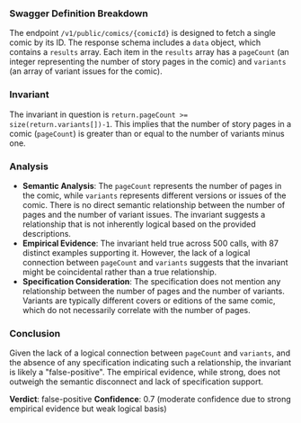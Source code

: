 ### Swagger Definition Breakdown
The endpoint `/v1/public/comics/{comicId}` is designed to fetch a single comic by its ID. The response schema includes a `data` object, which contains a `results` array. Each item in the `results` array has a `pageCount` (an integer representing the number of story pages in the comic) and `variants` (an array of variant issues for the comic).

### Invariant
The invariant in question is `return.pageCount >= size(return.variants[])-1`. This implies that the number of story pages in a comic (`pageCount`) is greater than or equal to the number of variants minus one.

### Analysis
- **Semantic Analysis**: The `pageCount` represents the number of pages in the comic, while `variants` represents different versions or issues of the comic. There is no direct semantic relationship between the number of pages and the number of variant issues. The invariant suggests a relationship that is not inherently logical based on the provided descriptions.
- **Empirical Evidence**: The invariant held true across 500 calls, with 87 distinct examples supporting it. However, the lack of a logical connection between `pageCount` and `variants` suggests that the invariant might be coincidental rather than a true relationship.
- **Specification Consideration**: The specification does not mention any relationship between the number of pages and the number of variants. Variants are typically different covers or editions of the same comic, which do not necessarily correlate with the number of pages.

### Conclusion
Given the lack of a logical connection between `pageCount` and `variants`, and the absence of any specification indicating such a relationship, the invariant is likely a "false-positive". The empirical evidence, while strong, does not outweigh the semantic disconnect and lack of specification support.

**Verdict**: false-positive
**Confidence**: 0.7 (moderate confidence due to strong empirical evidence but weak logical basis)
